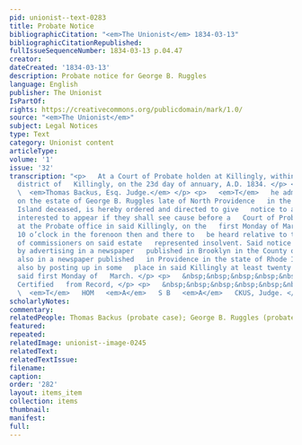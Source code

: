 ```yaml
---
pid: unionist--text-0283
title: Probate Notice
bibliographicCitation: "<em>The Unionist</em> 1834-03-13"
bibliographicCitationRepublished: 
fullIssueSequenceNumber: 1834-03-13 p.04.47
creator: 
dateCreated: '1834-03-13'
description: Probate notice for George B. Ruggles
language: English
publisher: The Unionist
IsPartOf: 
rights: https://creativecommons.org/publicdomain/mark/1.0/
source: "<em>The Unionist</em>"
subject: Legal Notices
type: Text
category: Unionist content
articleType: 
volume: '1'
issue: '32'
transcription: "<p>   At a Court of Probate holden at Killingly, within and for the
  district of   Killingly, on the 23d day of annuary, A.D. 1834. </p> <p>   Present,
  \  <em>Thomas Backus, Esq. Judge.</em> </p> <p>   <em>T</em>   he administrator
  on the estate of George B. Ruggles late of North Providence   in the state of Rhode
  Island deceased, is hereby ordered and directed to give   notice to all persons
  interested to appear if they shall see cause before a   Court of Probate to be holden
  at the Probate office in said Killingly, on the   first Monday of March, 1834, at
  10 o’clock in the forenoon then and there to   be heard relative to the appointment
  of commissioners on said estate   represented insolvent. Said notice to be given
  by advertising in a newspaper   published in Brooklyn in the County of Windham,
  also in a newspaper published   in Providence in the state of Rhode Island, and
  also by posting up in some   place in said Killingly at least twenty days before
  said first Monday of   March. </p> <p>   &nbsp;&nbsp;&nbsp;&nbsp;&nbsp;&nbsp;&nbsp;&nbsp;&nbsp;&nbsp;&nbsp;
  Certified   from Record, </p> <p>   &nbsp;&nbsp;&nbsp;&nbsp;&nbsp;&nbsp;&nbsp;&nbsp;&nbsp;&nbsp;&nbsp;&nbsp;&nbsp;&nbsp;&nbsp;&nbsp;&nbsp;&nbsp;&nbsp;&nbsp;&nbsp;&nbsp;&nbsp;
  \  <em>T</em>   HOM   <em>A</em>   S B   <em>A</em>   CKUS, Judge. </p> <p></p> "
scholarlyNotes: 
commentary: 
relatedPeople: Thomas Backus (probate case); George B. Ruggles (probate case)
featured: 
repeated: 
relatedImage: unionist--image-0245
relatedText: 
relatedTextIssue: 
filename: 
caption: 
order: '282'
layout: items_item
collection: items
thumbnail: 
manifest: 
full: 
---
```

